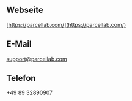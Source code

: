 ## Webseite

[https://parcellab.com/](https://parcellab.com/)

## E-Mail

[support@parcellab.com](support@parcellab.com)

## Telefon

+49 89 32890907
